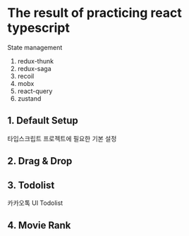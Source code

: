 # The result of practicing react typescript

State management
1. redux-thunk
2. redux-saga
3. recoil
4. mobx
5. react-query
6. zustand

## 1. Default Setup
타입스크립트 프로젝트에 필요한 기본 설정
## 2. Drag & Drop

## 3. Todolist
카카오톡 UI Todolist
## 4. Movie Rank
